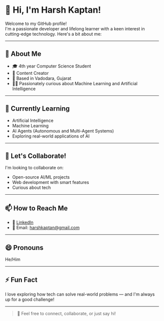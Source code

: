 # 👋 Hi, I'm Harsh Kaptan!

Welcome to my GitHub profile!  
I'm a passionate developer and lifelong learner with a keen interest in cutting-edge technology. Here's a bit about me:

---

## 🔭 About Me
- 🎓 4th year Computer Science Student  
- 🎥 Content Creator  
- 📍 Based in Vadodara, Gujarat  
- 👨‍💻 Passionately curious about Machine Learning and Artificial Intelligence

---

## 🌱 Currently Learning
- Artificial Intelligence  
- Machine Learning  
- AI Agents (Autonomous and Multi-Agent Systems)  
- Exploring real-world applications of AI

---

## 🤝 Let's Collaborate!
I'm looking to collaborate on:
- Open-source AI/ML projects  
- Web development with smart features  
- Curious about tech  

---

## 📫 How to Reach Me
- 🔗 [LinkedIn](https://www.linkedin.com/in/harsh-kaptan-ab0a1a253/)  
- 📧 Email: [harshkaptan@gmail.com](mailto:harshkaptan@gmail.com)

---

## 😄 Pronouns
He/Him

---

## ⚡ Fun Fact
I love exploring how tech can solve real-world problems — and I'm always up for a good challenge!

---

> 💬 Feel free to connect, collaborate, or just say hi!
